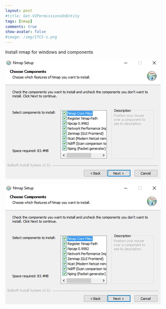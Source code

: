 ```yaml
---
layout: post
#title: Get-VIPermissionsOnEntity
tags: [nmap]
comments: true
show-avatar: false
#image: /img/ITCS-s.png
---
```


Install nmap for windows and components

![nmap](/img/nmap-1.jpg "nmap-install-componentes")

![nmap](https://github.com/mikiorla/mikiorla.github.io/blob/master/img/nmap-1.jpg)
<!-- ### Find 'my website' string in files -->


